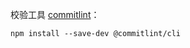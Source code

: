 校验工具 [commitlint](https://github.com/marionebl/commitlint)： 

```shell
npm install --save-dev @commitlint/cli